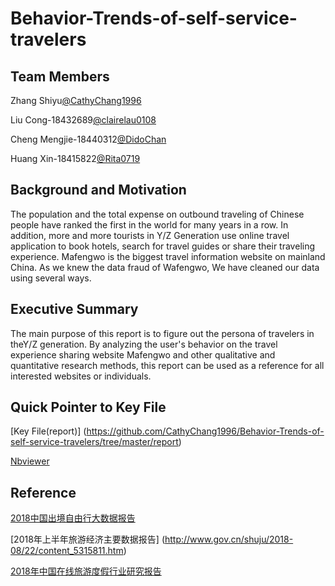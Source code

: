 # Behavior-Trends-of-self-service-travelers

## Team Members

Zhang Shiyu[@CathyChang1996](https://github.com/CathyChang1996)

Liu Cong-18432689[@clairelau0108](https://github.com/clairelau0108)

Cheng Mengjie-18440312[@DidoChan](https://github.com/DidoChan)

Huang Xin-18415822[@Rita0719](https://github.com/Rita0719)


## Background and Motivation

The population and the total expense on outbound traveling of Chinese people have ranked the first in the world for many years in a row. In addition, more and more tourists in Y/Z Generation use online travel application to book hotels, search for travel guides or share their traveling experience.
Mafengwo is the biggest travel information website on mainland China.
As we knew the data fraud of Wafengwo, We have cleaned our data using several ways.

## Executive Summary

The main purpose of this report is to figure out the persona of travelers in theY/Z  generation. By analyzing the user's behavior on the travel experience sharing website Mafengwo and other qualitative and quantitative research methods, this report can be used as a reference for all interested websites or individuals.

## Quick Pointer to Key File

[Key File(report)]
(https://github.com/CathyChang1996/Behavior-Trends-of-self-service-travelers/tree/master/report)

[Nbviewer](https://github.com/CathyChang1996/Behavior-Trends-of-self-service-travelers/blob/master/report/Behavior%20trend%20of%20self-service%20travelers.ipynb)

## Reference

[2018中国出境自由行大数据报告](https://github.com/CathyChang1996/Behavior-Trends-of-self-service-travelers/blob/master/References/2018中国出境自由行大数据报告.pdf)

[2018年上半年旅游经济主要数据报告]
(http://www.gov.cn/shuju/2018-08/22/content_5315811.htm)

[2018年中国在线旅游度假行业研究报告](https://github.com/CathyChang1996/Behavior-Trends-of-self-service-travelers/blob/master/References/2018年中国在线旅游度假行业研究报告.pdf)